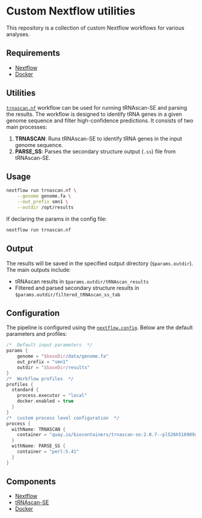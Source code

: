 # Custom Nextflow utilities

This repository is a collection of custom Nextflow workflows for various analyses.

## Requirements

- [Nextflow](https://www.nextflow.io/)
- [Docker](https://www.docker.com/)

## Utilities

[`trnascan.nf`](trnascan.nf) workflow can be used for running tRNAscan-SE and parsing the results. The workflow is designed to identify tRNA genes in a given genome sequence and filter high-confidence predictions. It consists of two main processes:

1. **TRNASCAN**: Runs tRNAscan-SE to identify tRNA genes in the input genome sequence.
2. **PARSE_SS**: Parses the secondary structure output (`.ss`) file from tRNAscan-SE.

## Usage

```bash
nextflow run trnascan.nf \
    --genome genome.fa \
    --out_prefix smn1 \
    --outdir /opt/results
```

If declaring the params in the config file:

```bash
nextflow run trnascan.nf
```

## Output

The results will be saved in the specified output directory (`$params.outdir`). The main outputs include:

- tRNAscan results in `$params.outdir/tRNAscan_results`
- Filtered and parsed secondary structure results in `$params.outdir/filtered_tRNAscan_ss_tab`

## Configuration

The pipeline is configured using the [`nextflow.config`](nextflow.config). Below are the default parameters and profiles:

```groovy
/*  Default input parameters  */
params {
    genome = "$baseDir/data/genome.fa"
    out_prefix = "smn1"
    outdir = "$baseDir/results"
}
/*  Workflow profiles  */
profiles {
  standard {
    process.executor = "local"
    docker.enabled = true
  }
}
/*  custom process level configuration  */
process {
  withName: TRNASCAN {
    container = "quay.io/biocontainers/trnascan-se:2.0.7--pl526h516909a_0"
  }
  withName: PARSE_SS {
    container = "perl:5.41"
  }
}
```

## Components

- [Nextflow](https://www.nextflow.io/)
- [tRNAscan-SE](http://lowelab.ucsc.edu/tRNAscan-SE/)
- [Docker](https://www.docker.com/)
